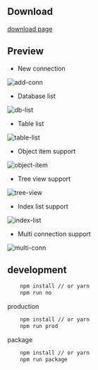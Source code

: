 ## Download

[download page](https://github.com/GaryChangCN/NiRethink/releases)

## Preview

* New connection

![add-conn](http://oyjfljgue.bkt.clouddn.com/ni1.png)

* Database list

![db-list](http://oyjfljgue.bkt.clouddn.com/ni2.png)

* Table list

![table-list](http://oyjfljgue.bkt.clouddn.com/ni3.png)

* Object item support

![object-item](http://oyjfljgue.bkt.clouddn.com/ni4.png)

* Tree view support

![tree-view](http://oyjfljgue.bkt.clouddn.com/ni5.png)

* Index list support

![index-list](http://oyjfljgue.bkt.clouddn.com/ni6.png)

* Multi connection support

![multi-conn](http://oyjfljgue.bkt.clouddn.com/ni8.png)

## development

```bash
    npm install // or yarn
    npm run no
```

production

```bash
    npm install // or yarn
    npm run prod
```

package

```bash
    npm install // or yarn
    npm run package
```